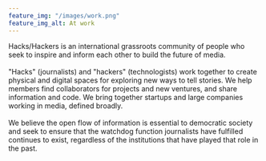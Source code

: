 ```yaml
---
feature_img: "/images/work.png"
feature_img_alt: At work
---
```

Hacks/Hackers is an international grassroots community of people who seek to inspire and inform each other to build the future of media.
<br>
<br>
"Hacks" (journalists) and "hackers" (technologists) work together to create physical and digital spaces for exploring new ways to tell stories. We help members find collaborators for projects and new ventures, and share information and code. We bring together startups and large companies working in media, defined broadly.
<br>
<br>
We believe the open flow of information is essential to democratic society and seek to ensure that the watchdog function journalists have fulfilled continues to exist, regardless of the institutions that have played that role in the past.
